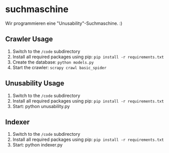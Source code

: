 # suchmaschine
Wir programmieren eine "Unusability"-Suchmaschine. :)



Crawler Usage
-------------
1. Switch to the `/code` subdirectory
2. Install all required packages using pip: `pip install -r requirements.txt`
3. Create the database: `python models.py`
4. Start the crawler: `scrapy crawl basic_spider`


Unusability Usage
-----------------
1. Switch to the `/code` subdirectory
2. Install all required packages using pip: `pip install -r requirements.txt`
3. Start: python unusability.py


Indexer
-----------------
1. Switch to the `/code` subdirectory
2. Install all required packages using pip: `pip install -r requirements.txt`
3. Start: python indexer.py
